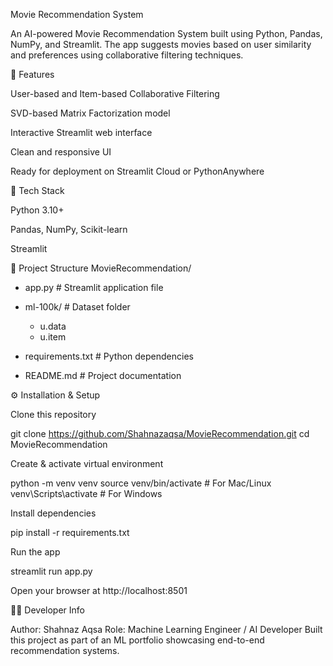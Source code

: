 Movie Recommendation System

An AI-powered Movie Recommendation System built using Python, Pandas, NumPy, and Streamlit.
The app suggests movies based on user similarity and preferences using collaborative filtering techniques.

🚀 Features

User-based and Item-based Collaborative Filtering

SVD-based Matrix Factorization model

Interactive Streamlit web interface

Clean and responsive UI

Ready for deployment on Streamlit Cloud or PythonAnywhere

🧠 Tech Stack

Python 3.10+

Pandas, NumPy, Scikit-learn

Streamlit

📂 Project Structure
MovieRecommendation/
- app.py # Streamlit application file
- ml-100k/ # Dataset folder
   - u.data
   - u.item

- requirements.txt # Python dependencies
- README.md # Project documentation

⚙️ Installation & Setup

Clone this repository

git clone https://github.com/Shahnazaqsa/MovieRecommendation.git
cd MovieRecommendation

Create & activate virtual environment

python -m venv venv
source venv/bin/activate # For Mac/Linux
venv\Scripts\activate # For Windows

Install dependencies

pip install -r requirements.txt

Run the app

streamlit run app.py

Open your browser at http://localhost:8501

🧑‍💻 Developer Info

Author: Shahnaz Aqsa
Role: Machine Learning Engineer / AI Developer
Built this project as part of an ML portfolio showcasing end-to-end recommendation systems.

